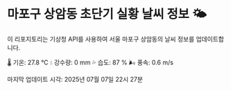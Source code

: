 
# 마포구 상암동 초단기 실황 날씨 정보 🌤️

이 리포지토리는 기상청 API를 사용하여 서울 마포구 상암동의 날씨 정보를 업데이트합니다. 

🌡️ 기온: 27.8 ℃
💧 강수량: 0 mm
💦 습도: 87 %
🌬️ 풍속: 0.6 m/s

마지막 업데이트 시각: 2025년 07월 07일 22시 27분    
